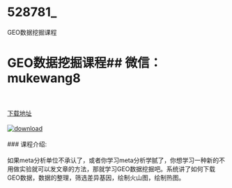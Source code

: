 # 528781_
GEO数据挖掘课程
# GEO数据挖掘课程## 微信：mukewang8
<br/></br>[下载地址](http://www.36tz.cn/article/528781 "下载地址")
<br/></br>[![download](http://36tz.cn/muke_img/2019_11_1-83.png "下载地址")](http://www.36tz.cn/article/528781 "下载地址")
<br/></br>### 课程介绍:<br/></br>如果meta分析单位不承认了，或者你学习meta分析学腻了，你想学习一种新的不用做实验就可以发文章的方法，那就学习GEO数据挖掘吧。系统讲了如何下载GEO数据，数据的整理，筛选差异基因，绘制火山图，绘制热图。


